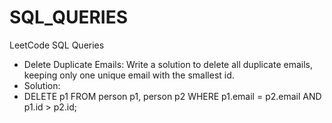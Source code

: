 # SQL_QUERIES
LeetCode SQL Queries 

- Delete Duplicate Emails: Write a solution to delete all duplicate emails, keeping only one unique email with the smallest id.
- Solution:
- DELETE p1 FROM person p1, person p2
  WHERE p1.email = p2.email AND p1.id > p2.id;
